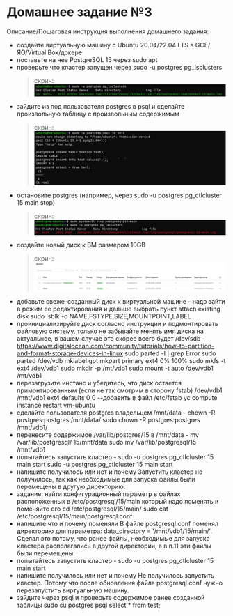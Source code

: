 # Домашнее задание №3

Описание/Пошаговая инструкция выполнения домашнего задания:
* создайте виртуальную машину c Ubuntu 20.04/22.04 LTS в GCE/ЯО/Virtual Box/докере
* поставьте на нее PostgreSQL 15 через sudo apt
* проверьте что кластер запущен через sudo -u postgres pg_lsclusters
  > скрин: <img src="pic/3.JPG" align="center" />
* зайдите из под пользователя postgres в psql и сделайте произвольную таблицу с произвольным содержимым
  > скрин: <img src="pic/4.jpg" align="center" />
* остановите postgres (например, через sudo -u postgres pg_ctlcluster 15 main stop)
  > скрин: <img src="pic/5.JPG" align="center" />
* создайте новый диск к ВМ размером 10GB
  > скрин: <img src="pic/6.JPG" align="center" />
* добавьте свеже-созданный диск к виртуальной машине - надо зайти в режим ее редактирования и дальше выбрать пункт attach existing disk
sudo lsblk -o NAME,FSTYPE,SIZE,MOUNTPOINT,LABEL
* проинициализируйте диск согласно инструкции и подмонтировать файловую систему, только не забывайте менять имя диска на актуальное, в вашем случае это скорее всего будет /dev/sdb - https://www.digitalocean.com/community/tutorials/how-to-partition-and-format-storage-devices-in-linux
sudo parted -l | grep Error
sudo parted /dev/vdb mklabel gpt
mkpart primary ext4 0% 100%
sudo mkfs -t ext4 /dev/vdb1
sudo mkdir -p /mt/vdb1
sudo mount -t auto /dev/vdb1 /mt/vdb1
* перезагрузите инстанс и убедитесь, что диск остается примонтированным (если не так смотрим в сторону fstab)
/dev/vdb1 /mnt/vdb1 ext4 defaults 0 0  --добавить в файл /etc/fstab
yc compute instance restart vm-ubuntu
* сделайте пользователя postgres владельцем /mnt/data - chown -R postgres:postgres /mnt/data/
sudo chown -R postgres:postgres /mnt/vdb1/
* перенесите содержимое /var/lib/postgres/15 в /mnt/data - mv /var/lib/postgresql/ 15/mnt/data
sudo mv /var/lib/postgresql/15 /mnt/vdb1
* попытайтесь запустить кластер - sudo -u postgres pg_ctlcluster 15 main start
sudo -u postgres pg_ctlcluster 15 main start
* напишите получилось или нет и почему
Запустить кластер не получилось, так как необходимые для запуска файлы были перемещены в другую директорию.
* задание: найти конфигурационный параметр в файлах расположенных в /etc/postgresql/15/main который надо поменять и поменяйте его
cd /etc/postgresql/15/main/
sudo cat /etc/postgresql/15/main/postgresql.conf
* напишите что и почему поменяли
В файле postgresql.conf  поменял директорию для параметра: data_directory = '/mnt/vdb1/15/main/'. 
Сделал это потому, что ранее файлы, необходимые для запуска кластера располагались в другой директории, а в п.11 эти файлы были перемещены.
* попытайтесь запустить кластер - sudo -u postgres pg_ctlcluster 15 main start
* напишите получилось или нет и почему
Не получилось запустить кластер.  Потому что после обновления файла postgresql.conf нужно перезапустить  виртуальную машину.
* зайдите через psql и проверьте содержимое ранее созданной таблицы
sudo su postgres
psql
select * from test;


